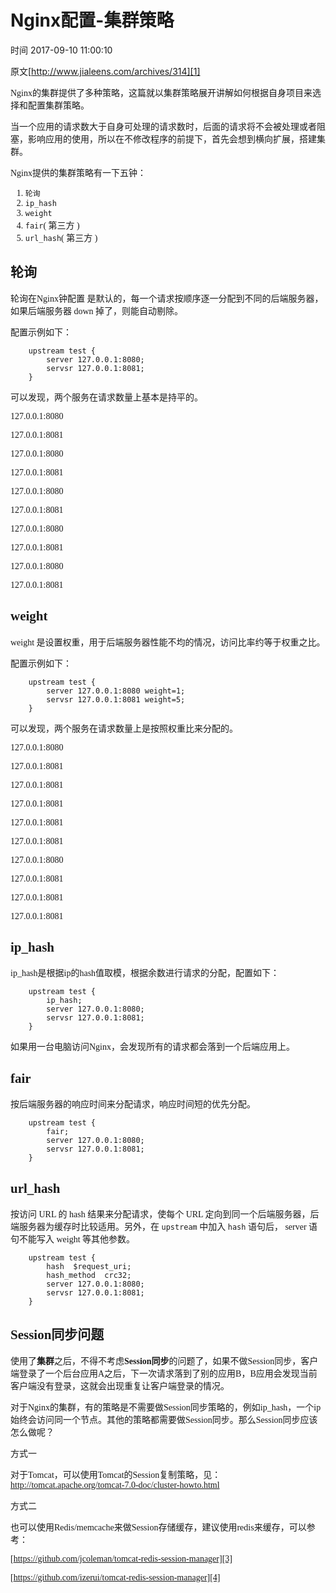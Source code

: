 # Nginx配置-集群策略

 时间 2017-09-10 11:00:10  

原文[http://www.jialeens.com/archives/314][1]

<font face=微软雅黑>
Nginx的集群提供了多种策略，这篇就以集群策略展开讲解如何根据自身项目来选择和配置集群策略。

当一个应用的请求数大于自身可处理的请求数时，后面的请求将不会被处理或者阻塞，影响应用的使用，所以在不修改程序的前提下，首先会想到横向扩展，搭建集群。

Nginx提供的集群策略有一下五钟：

1. `轮询`
1. `ip_hash`
1. `weight`
1. `fair`( 第三方 )
1. `url_hash`( 第三方 )

##  轮询 

轮询在Nginx钟配置 是默认的，每一个请求按顺序逐一分配到不同的后端服务器，如果后端服务器 down 掉了，则能自动剔除。

配置示例如下：

```nginx
    upstream test {
        server 127.0.0.1:8080;
        servsr 127.0.0.1:8081;
    }
```

可以发现，两个服务在请求数量上基本是持平的。

127.0.0.1:8080

127.0.0.1:8081

127.0.0.1:8080

127.0.0.1:8081

127.0.0.1:8080

127.0.0.1:8081

127.0.0.1:8080

127.0.0.1:8081

127.0.0.1:8080

127.0.0.1:8081

##   weight   

weight 是设置权重，用于后端服务器性能不均的情况，访问比率约等于权重之比。 

配置示例如下：

```nginx
    upstream test {
        server 127.0.0.1:8080 weight=1;
        servsr 127.0.0.1:8081 weight=5;
    }
```
可以发现，两个服务在请求数量上是按照权重比来分配的。

127.0.0.1:8080

127.0.0.1:8081

127.0.0.1:8081

127.0.0.1:8081

127.0.0.1:8081

127.0.0.1:8081

127.0.0.1:8080

127.0.0.1:8081

127.0.0.1:8081

127.0.0.1:8081

##  ip_hash 

ip_hash是根据ip的hash值取模，根据余数进行请求的分配，配置如下：

```nginx
    upstream test {
        ip_hash;
        server 127.0.0.1:8080;
        servsr 127.0.0.1:8081;
    }
```
如果用一台电脑访问Nginx，会发现所有的请求都会落到一个后端应用上。

##   fair  

按后端服务器的响应时间来分配请求，响应时间短的优先分配。

```nginx
    upstream test {
        fair;
        server 127.0.0.1:8080;
        servsr 127.0.0.1:8081;
    }
```
##   url_hash  

按访问 URL 的 hash 结果来分配请求，使每个 URL 定向到同一个后端服务器，后端服务器为缓存时比较适用。另外，在 `upstream` 中加入 `hash` 语句后， server 语句不能写入 weight 等其他参数。 

```nginx
    upstream test {
        hash  $request_uri;
        hash_method  crc32;
        server 127.0.0.1:8080;
        servsr 127.0.0.1:8081;  
    }
```
##  Session同步问题 

使用了**集群**之后，不得不考虑**Session同步**的问题了，如果不做Session同步，客户端登录了一个后台应用A之后，下一次请求落到了别的应用B，B应用会发现当前客户端没有登录，这就会出现重复让客户端登录的情况。

对于Nginx的集群，有的策略是不需要做Session同步策略的，例如ip_hash，一个ip始终会访问同一个节点。其他的策略都需要做Session同步。那么Session同步应该怎么做呢？

方式一

对于Tomcat，可以使用Tomcat的Session复制策略，见：http://tomcat.apache.org/tomcat-7.0-doc/cluster-howto.html

方式二

也可以使用Redis/memcache来做Session存储缓存，建议使用redis来缓存，可以参考：

[https://github.com/jcoleman/tomcat-redis-session-manager][3]

[https://github.com/izerui/tomcat-redis-session-manager][4]


</font>

[1]: http://www.jialeens.com/archives/314

[3]: https://github.com/jcoleman/tomcat-redis-session-manager
[4]: https://github.com/izerui/tomcat-redis-session-manager